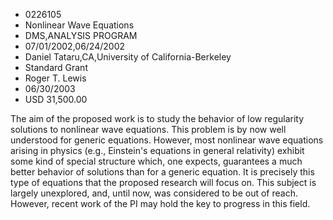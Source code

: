 
* 0226105
* Nonlinear Wave Equations
* DMS,ANALYSIS PROGRAM
* 07/01/2002,06/24/2002
* Daniel Tataru,CA,University of California-Berkeley
* Standard Grant
* Roger T. Lewis
* 06/30/2003
* USD 31,500.00

The aim of the proposed work is to study the behavior of low regularity
solutions to nonlinear wave equations. This problem is by now well understood
for generic equations. However, most nonlinear wave equations arising in physics
(e.g., Einstein's equations in general relativity) exhibit some kind of special
structure which, one expects, guarantees a much better behavior of solutions
than for a generic equation. It is precisely this type of equations that the
proposed research will focus on. This subject is largely unexplored, and, until
now, was considered to be out of reach. However, recent work of the PI may hold
the key to progress in this field.
